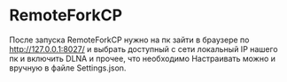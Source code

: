 # RemoteForkCP
После запуска RemoteForkCP нужно на пк зайти в браузере по http://127.0.0.1:8027/ и выбрать доступный с сети локальный IP нашего пк и включить  DLNA и прочее, что необходимо
Настраивать можно и вручную в файле Settings.json.
